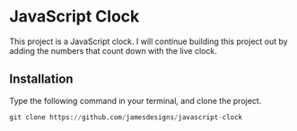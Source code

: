 # JavaScript Clock
This project is a JavaScript clock. I will continue building this project out by adding the numbers that count down with the live clock. 

## Installation
Type the following command in your terminal, and clone the project. 
```python
git clone https://github.com/jamesdesigns/javascript-clock
```